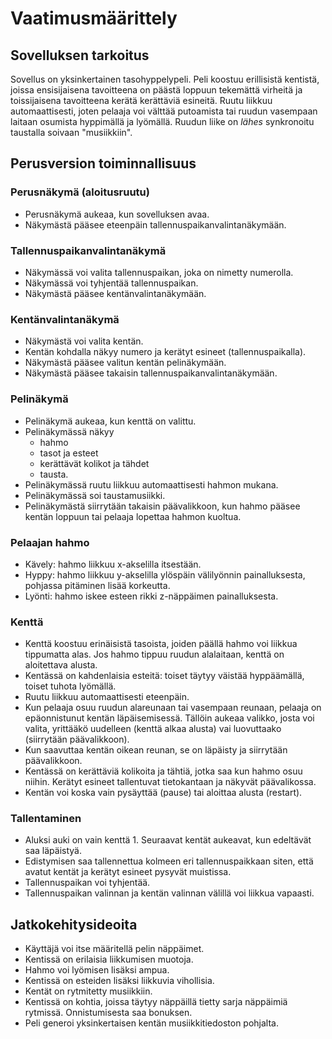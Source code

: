 # Vaatimusmäärittely

## Sovelluksen tarkoitus

Sovellus on yksinkertainen tasohyppelypeli. Peli koostuu erillisistä kentistä, joissa ensisijaisena tavoitteena on päästä loppuun tekemättä virheitä ja toissijaisena tavoitteena kerätä kerättäviä esineitä. Ruutu liikkuu automaattisesti, joten pelaaja voi välttää putoamista tai ruudun vasempaan laitaan osumista hyppimällä ja lyömällä. Ruudun liike on _lähes_ synkronoitu taustalla soivaan "musiikkiin".

## Perusversion toiminnallisuus

### Perusnäkymä (aloitusruutu)
- Perusnäkymä aukeaa, kun sovelluksen avaa.
- Näkymästä pääsee eteenpäin tallennuspaikanvalintanäkymään.

### Tallennuspaikanvalintanäkymä
- Näkymässä voi valita tallennuspaikan, joka on nimetty numerolla.
- Näkymässä voi tyhjentää tallennuspaikan.
- Näkymästä pääsee kentänvalintanäkymään.

### Kentänvalintanäkymä
- Näkymästä voi valita kentän.
- Kentän kohdalla näkyy numero ja kerätyt esineet (tallennuspaikalla).
- Näkymästä pääsee valitun kentän pelinäkymään.
- Näkymästä pääsee takaisin tallennuspaikanvalintanäkymään.

### Pelinäkymä
- Pelinäkymä aukeaa, kun kenttä on valittu.
- Pelinäkymässä näkyy
  - hahmo
  - tasot ja esteet
  - kerättävät kolikot ja tähdet
  - tausta.
- Pelinäkymässä ruutu liikkuu automaattisesti hahmon mukana.
- Pelinäkymässä soi taustamusiikki.
- Pelinäkymästä siirrytään takaisin päävalikkoon, kun hahmo pääsee kentän loppuun tai pelaaja lopettaa hahmon kuoltua.

### Pelaajan hahmo
- Kävely: hahmo liikkuu x-akselilla itsestään.
- Hyppy: hahmo liikkuu y-akselilla ylöspäin välilyönnin painalluksesta, pohjassa pitäminen lisää korkeutta.
- Lyönti: hahmo iskee esteen rikki z-näppäimen painalluksesta.

### Kenttä
- Kenttä koostuu erinäisistä tasoista, joiden päällä hahmo voi liikkua tippumatta alas. Jos hahmo tippuu ruudun alalaitaan, kenttä on aloitettava alusta.
- Kentässä on kahdenlaisia esteitä: toiset täytyy väistää hyppäämällä, toiset tuhota lyömällä.
- Ruutu liikkuu automaattisesti eteenpäin.
- Kun pelaaja osuu ruudun alareunaan tai vasempaan reunaan, pelaaja on epäonnistunut kentän läpäisemisessä. Tällöin aukeaa valikko, josta voi valita, yrittääkö uudelleen (kenttä alkaa alusta) vai luovuttaako (siirrytään päävalikkoon).
- Kun saavuttaa kentän oikean reunan, se on läpäisty ja siirrytään päävalikkoon.
- Kentässä on kerättäviä kolikoita ja tähtiä, jotka saa kun hahmo osuu niihin. Kerätyt esineet tallentuvat tietokantaan ja näkyvät päävalikossa.
- Kentän voi koska vain pysäyttää (pause) tai aloittaa alusta (restart).

### Tallentaminen
- Aluksi auki on vain kenttä 1. Seuraavat kentät aukeavat, kun edeltävät saa läpäistyä.
- Edistymisen saa tallennettua kolmeen eri tallennuspaikkaan siten, että avatut kentät ja kerätyt esineet pysyvät muistissa.
- Tallennuspaikan voi tyhjentää.
- Tallennuspaikan valinnan ja kentän valinnan välillä voi liikkua vapaasti.

## Jatkokehitysideoita
- Käyttäjä voi itse määritellä pelin näppäimet.
- Kentissä on erilaisia liikkumisen muotoja.
- Hahmo voi lyömisen lisäksi ampua.
- Kentissä on esteiden lisäksi liikkuvia vihollisia.
- Kentät on rytmitetty musiikkiin.
- Kentissä on kohtia, joissa täytyy näppäillä tietty sarja näppäimiä rytmissä. Onnistumisesta saa bonuksen.
- Peli generoi yksinkertaisen kentän musiikkitiedoston pohjalta.
